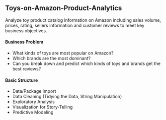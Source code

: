 ## Toys-on-Amazon-Product-Analytics
Analyze toy product catalog information on Amazon including sales volume, prices, rating, sellers information and customer reviews to meet key business objectives.


#### Business Problem
- What kinds of toys are most popular on Amazon?   
- Which brands are the most dominant?    
- Can you break down and predict which kinds of toys and brands get the best reviews? 

#### Basic Structure
- Data/Package Import 
- Data Cleaning (Tidying the Data, String Manipulation)
- Exploratory Analysis
- Visualization for Story-Telling 
- Predictive Modeling
